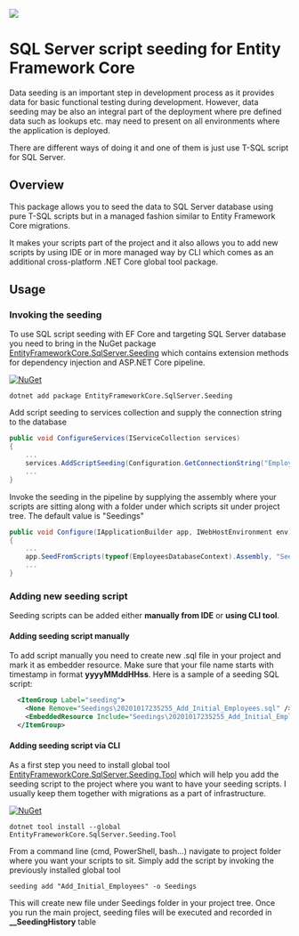 
![](https://raw.githubusercontent.com/dejanstojanovic/sql-server-script-seeding/master/src/EntityFrameworkCore.SqlServer.Seeding/icon.png)

# SQL Server script seeding for Entity Framework Core

Data seeding is an important step in development process as it provides data for basic functional testing during development. However, data seeding may be also an integral part of the deployment where pre defined data such as lookups etc. may need to present on all environments where the application is deployed.

There are different ways of doing it and one of them is just use T-SQL script for SQL Server.

## Overview

This package allows you to seed the data to SQL Server database using pure T-SQL scripts but in a managed fashion similar to Entity Framework Core migrations.

It makes your scripts part of the project and it also allows you to add new scripts by using IDE or in more managed way by CLI which comes as an additional cross-platform .NET Core global tool package. 

## Usage
### Invoking the seeding
To use SQL script seeding with EF Core and targeting SQL Server database you need to bring in the NuGet package [EntityFrameworkCore.SqlServer.Seeding](https://www.nuget.org/packages/EntityFrameworkCore.SqlServer.Seeding/) which contains extension methods for dependency injection and ASP.NET Core pipeline.

[![NuGet](https://img.shields.io/nuget/v/EntityFrameworkCore.SqlServer.Seeding.svg)](https://www.nuget.org/packages/EntityFrameworkCore.SqlServer.Seeding)
```
dotnet add package EntityFrameworkCore.SqlServer.Seeding
```

Add script seeding to services collection and supply the connection string to the database

```csharp
public void ConfigureServices(IServiceCollection services)
{
	...
	services.AddScriptSeeding(Configuration.GetConnectionString("EmployeesDatabase"));
	...
}
```

Invoke the seeding in the pipeline by supplying the assembly where your scripts are sitting along with a folder under which scripts sit under project tree. The default value is "Seedings"

```csharp
public void Configure(IApplicationBuilder app, IWebHostEnvironment env)
{
	...
    app.SeedFromScripts(typeof(EmployeesDatabaseContext).Assembly, "Seedings");
	...
}
```

### Adding new seeding script

Seeding scripts can be added either **manually from IDE** or **using CLI tool**.

#### Adding seeding script manually

To add script manually you need to create new .sql file in your project and mark it as embedder resource. Make sure that your file name starts with timestamp in format **yyyyMMddHHss**. Here is a sample of a seeding SQL script:

```xml
  <ItemGroup Label="seeding">
    <None Remove="Seedings\20201017235255_Add_Initial_Employees.sql" />
    <EmbeddedResource Include="Seedings\20201017235255_Add_Initial_Employees.sql" />
  </ItemGroup>
```

#### Adding seeding script via CLI

As a first step you need to install global tool [EntityFrameworkCore.SqlServer.Seeding.Tool](https://www.nuget.org/packages/EntityFrameworkCore.SqlServer.Seeding.Tool/) which will help you add the seeding script to the project where you want to have your seeding scripts.
I usually keep them together with migrations as a part of infrastructure.

[![NuGet](https://img.shields.io/nuget/v/EntityFrameworkCore.SqlServer.Seeding.Tool.svg)](https://www.nuget.org/packages/EntityFrameworkCore.SqlServer.Seeding.Tool)
```
dotnet tool install --global EntityFrameworkCore.SqlServer.Seeding.Tool 
```

From a command line (cmd, PowerShell, bash…) navigate to project folder where you want your scripts to sit.
Simply add the script by invoking the previously installed global tool

```
seeding add "Add_Initial_Employees" -o Seedings
```

This will create new file under Seedings folder in your project tree.
Once you run the main project, seeding files will be executed and recorded in **__SeedingHistory** table

